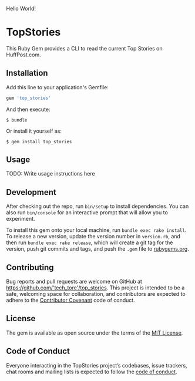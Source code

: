 Hello World!

# TopStories

This Ruby Gem provides a CLI to read the current Top Stories on HuffPost.com.

## Installation

Add this line to your application's Gemfile:

```ruby
gem 'top_stories'
```

And then execute:

    $ bundle

Or install it yourself as:

    $ gem install top_stories

## Usage

TODO: Write usage instructions here

## Development

After checking out the repo, run `bin/setup` to install dependencies. You can also run `bin/console` for an interactive prompt that will allow you to experiment.

To install this gem onto your local machine, run `bundle exec rake install`. To release a new version, update the version number in `version.rb`, and then run `bundle exec rake release`, which will create a git tag for the version, push git commits and tags, and push the `.gem` file to [rubygems.org](https://rubygems.org).

## Contributing

Bug reports and pull requests are welcome on GitHub at https://github.com/'tech_tore'/top_stories. This project is intended to be a safe, welcoming space for collaboration, and contributors are expected to adhere to the [Contributor Covenant](http://contributor-covenant.org) code of conduct.

## License

The gem is available as open source under the terms of the [MIT License](https://opensource.org/licenses/MIT).

## Code of Conduct

Everyone interacting in the TopStories project’s codebases, issue trackers, chat rooms and mailing lists is expected to follow the [code of conduct](https://github.com/'tech_tore'/top_stories/blob/master/CODE_OF_CONDUCT.md).
